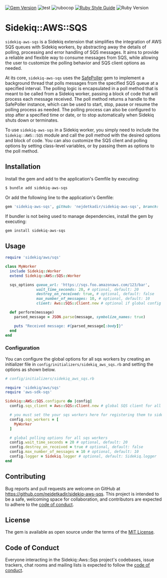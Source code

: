 [![Gem Version](https://badge.fury.io/rb/sidekiq-aws-sqs.svg)](https://badge.fury.io/rb/sidekiq-aws-sqs)
![test](https://github.com/nejdetkadir/sidekiq-aws-sqs/actions/workflows/test.yml/badge.svg?branch=main)
![rubocop](https://github.com/nejdetkadir/sidekiq-aws-sqs/actions/workflows/rubocop.yml/badge.svg?branch=main)
[![Ruby Style Guide](https://img.shields.io/badge/code_style-rubocop-brightgreen.svg)](https://github.com/rubocop/rubocop)
![Ruby Version](https://img.shields.io/badge/ruby_version->=_2.7.0-blue.svg)

# Sidekiq::AWS::SQS

`sidekiq-aws-sqs` is a Sidekiq extension that simplifies the integration of AWS SQS queues with Sidekiq workers, by abstracting away the details of polling, processing and error handling of SQS messages. It aims to provide a reliable and flexible way to consume messages from SQS, while allowing the user to customize the polling behavior and SQS client options as needed.

At its core, `sidekiq-aws-sqs` uses the [SafePoller](https://github.com/nejdetkadir/safe_poller) gem to implement a background thread that polls messages from the specified SQS queue at a specified interval. The polling logic is encapsulated in a poll method that is meant to be called from a Sidekiq worker, passing a block of code that will process each message received. The poll method returns a handle to the SafePoller instance, which can be used to start, stop, pause or resume the polling process as needed. The polling process can also be configured to stop after a specified time or date, or to stop automatically when Sidekiq shuts down or terminates.

To use `sidekiq-aws-sqs` in a Sidekiq worker, you simply need to include the `Sidekiq::AWS::SQS` module and call the poll method with the desired options and block of code. You can also customize the SQS client and polling options by setting class-level variables, or by passing them as options to the poll method.

## Installation

Install the gem and add to the application's Gemfile by executing:
```bash
$ bundle add sidekiq-aws-sqs
```

Or add the following line to the application's Gemfile:
```ruby
gem 'sidekiq-aws-sqs', github: 'nejdetkadir/sidekiq-aws-sqs', branch: 'main'
```

If bundler is not being used to manage dependencies, install the gem by executing:
```bash
gem install sidekiq-aws-sqs
```


## Usage

```ruby
require 'sidekiq/aws/sqs'

class MyWorker
  include Sidekiq::Worker
  extend Sidekiq::AWS::SQS::Worker

  sqs_options queue_url: 'https://sqs.foo.amazonaws.com/123/bar',
              wait_time_seconds: 20, # optional, default: 20
              destroy_on_received: true, # optional, default: false
              max_number_of_messages: 10, # optional, default: 10
              client: Aws::SQS::Client.new # optional if global config is set to Sidekiq::AWS::SQS.config.sqs_client

  def perform(message)
    parsed_message = JSON.parse(message, symbolize_names: true)

    puts "Received message: #{parsed_message[:body]}"
  end
end
```

### Configuration
You can configure the global options for all sqs workers by creating an initializer file in `config/initializers/sidekiq_aws_sqs.rb` and setting the options as shown below.


```ruby
# config/initializers/sidekiq_aws_sqs.rb

require 'sidekiq/aws/sqs'
require 'aws-sdk-sqs'

Sidekiq::AWS::SQS.configure do |config|
  config.sqs_client = Aws::SQS::Client.new # global SQS client for all sqs workers

  # you must set the your sqs workers here for registering them to sidekiq aws sqs
  config.sqs_workers = [
    MyWorker
  ]

  # global polling options for all sqs workers
  config.wait_time_seconds = 20 # optional, default: 20
  config.destroy_on_received = true # optional, default: false
  config.max_number_of_messages = 10 # optional, default: 10
  config.logger = Sidekiq.logger # optional, default: Sidekiq.logger
end
```

## Contributing

Bug reports and pull requests are welcome on GitHub at https://github.com/nejdetkadir/sidekiq-aws-sqs. This project is intended to be a safe, welcoming space for collaboration, and contributors are expected to adhere to the [code of conduct](https://github.com/nejdetkadir/sidekiq-aws-sqs/blob/main/CODE_OF_CONDUCT.md).

## License

The gem is available as open source under the terms of the [MIT License](LICENSE).

## Code of Conduct

Everyone interacting in the Sidekiq::Aws::Sqs project's codebases, issue trackers, chat rooms and mailing lists is expected to follow the [code of conduct](https://github.com/nejdetkadir/sidekiq-aws-sqs/blob/main/CODE_OF_CONDUCT.md).

